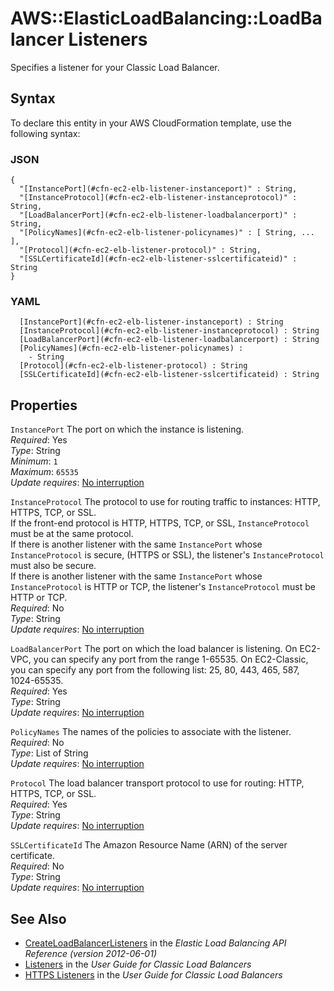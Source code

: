 # AWS::ElasticLoadBalancing::LoadBalancer Listeners<a name="aws-properties-ec2-elb-listener"></a>

Specifies a listener for your Classic Load Balancer\.

## Syntax<a name="aws-properties-ec2-elb-listener-syntax"></a>

To declare this entity in your AWS CloudFormation template, use the following syntax:

### JSON<a name="aws-properties-ec2-elb-listener-syntax.json"></a>

```
{
  "[InstancePort](#cfn-ec2-elb-listener-instanceport)" : String,
  "[InstanceProtocol](#cfn-ec2-elb-listener-instanceprotocol)" : String,
  "[LoadBalancerPort](#cfn-ec2-elb-listener-loadbalancerport)" : String,
  "[PolicyNames](#cfn-ec2-elb-listener-policynames)" : [ String, ... ],
  "[Protocol](#cfn-ec2-elb-listener-protocol)" : String,
  "[SSLCertificateId](#cfn-ec2-elb-listener-sslcertificateid)" : String
}
```

### YAML<a name="aws-properties-ec2-elb-listener-syntax.yaml"></a>

```
﻿  [InstancePort](#cfn-ec2-elb-listener-instanceport) : String
﻿  [InstanceProtocol](#cfn-ec2-elb-listener-instanceprotocol) : String
﻿  [LoadBalancerPort](#cfn-ec2-elb-listener-loadbalancerport) : String
﻿  [PolicyNames](#cfn-ec2-elb-listener-policynames) : 
    - String
﻿  [Protocol](#cfn-ec2-elb-listener-protocol) : String
﻿  [SSLCertificateId](#cfn-ec2-elb-listener-sslcertificateid) : String
```

## Properties<a name="aws-properties-ec2-elb-listener-properties"></a>

`InstancePort`  <a name="cfn-ec2-elb-listener-instanceport"></a>
The port on which the instance is listening\.  
*Required*: Yes  
*Type*: String  
*Minimum*: `1`  
*Maximum*: `65535`  
*Update requires*: [No interruption](https://docs.aws.amazon.com/AWSCloudFormation/latest/UserGuide/using-cfn-updating-stacks-update-behaviors.html#update-no-interrupt)

`InstanceProtocol`  <a name="cfn-ec2-elb-listener-instanceprotocol"></a>
The protocol to use for routing traffic to instances: HTTP, HTTPS, TCP, or SSL\.  
If the front\-end protocol is HTTP, HTTPS, TCP, or SSL, `InstanceProtocol` must be at the same protocol\.  
If there is another listener with the same `InstancePort` whose `InstanceProtocol` is secure, \(HTTPS or SSL\), the listener's `InstanceProtocol` must also be secure\.  
If there is another listener with the same `InstancePort` whose `InstanceProtocol` is HTTP or TCP, the listener's `InstanceProtocol` must be HTTP or TCP\.  
*Required*: No  
*Type*: String  
*Update requires*: [No interruption](https://docs.aws.amazon.com/AWSCloudFormation/latest/UserGuide/using-cfn-updating-stacks-update-behaviors.html#update-no-interrupt)

`LoadBalancerPort`  <a name="cfn-ec2-elb-listener-loadbalancerport"></a>
The port on which the load balancer is listening\. On EC2\-VPC, you can specify any port from the range 1\-65535\. On EC2\-Classic, you can specify any port from the following list: 25, 80, 443, 465, 587, 1024\-65535\.  
*Required*: Yes  
*Type*: String  
*Update requires*: [No interruption](https://docs.aws.amazon.com/AWSCloudFormation/latest/UserGuide/using-cfn-updating-stacks-update-behaviors.html#update-no-interrupt)

`PolicyNames`  <a name="cfn-ec2-elb-listener-policynames"></a>
The names of the policies to associate with the listener\.  
*Required*: No  
*Type*: List of String  
*Update requires*: [No interruption](https://docs.aws.amazon.com/AWSCloudFormation/latest/UserGuide/using-cfn-updating-stacks-update-behaviors.html#update-no-interrupt)

`Protocol`  <a name="cfn-ec2-elb-listener-protocol"></a>
The load balancer transport protocol to use for routing: HTTP, HTTPS, TCP, or SSL\.  
*Required*: Yes  
*Type*: String  
*Update requires*: [No interruption](https://docs.aws.amazon.com/AWSCloudFormation/latest/UserGuide/using-cfn-updating-stacks-update-behaviors.html#update-no-interrupt)

`SSLCertificateId`  <a name="cfn-ec2-elb-listener-sslcertificateid"></a>
The Amazon Resource Name \(ARN\) of the server certificate\.  
*Required*: No  
*Type*: String  
*Update requires*: [No interruption](https://docs.aws.amazon.com/AWSCloudFormation/latest/UserGuide/using-cfn-updating-stacks-update-behaviors.html#update-no-interrupt)

## See Also<a name="aws-properties-ec2-elb-listener--seealso"></a>
+  [CreateLoadBalancerListeners](https://docs.aws.amazon.com/elasticloadbalancing/2012-06-01/APIReference/API_CreateLoadBalancerListeners.html) in the *Elastic Load Balancing API Reference \(version 2012\-06\-01\)* 
+  [Listeners](https://docs.aws.amazon.com/elasticloadbalancing/latest/classic/elb-listener-config.html) in the *User Guide for Classic Load Balancers* 
+  [HTTPS Listeners](https://docs.aws.amazon.com/elasticloadbalancing/latest/classic/elb-https-load-balancers.html) in the *User Guide for Classic Load Balancers* 